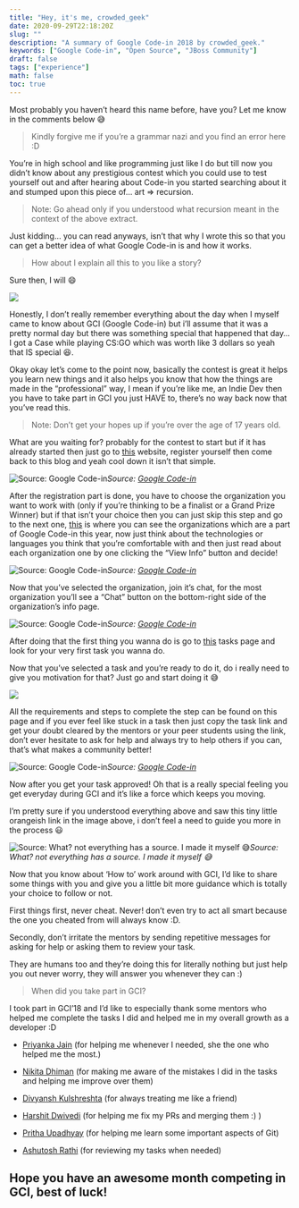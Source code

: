 ```yaml
---
title: "Hey, it's me, crowded_geek"
date: 2020-09-29T22:18:20Z
slug: ""
description: "A summary of Google Code-in 2018 by crowded_geek."
keywords: ["Google Code-in", "Open Source", "JBoss Community"]
draft: false
tags: ["experience"]
math: false
toc: true
---
```


Most probably you haven’t heard this name before, have you? Let me know in the comments below 😅
> Kindly forgive me if you’re a grammar nazi and you find an error here :D

You’re in high school and like programming just like I do but till now you didn’t know about any prestigious contest which you could use to test yourself out and after hearing about Code-in you started searching about it and stumped upon this piece of… art => recursion.
> Note: Go ahead only if you understood what recursion meant in the context of the above extract.

Just kidding… you can read anyways, isn’t that why I wrote this so that you can get a better idea of what Google Code-in is and how it works.
> How about I explain all this to you like a story?

Sure then, I will 😄

![](https://cdn-images-1.medium.com/max/3802/1*T8brjkwuSHWdOL0crhnkHg.png)

Honestly, I don’t really remember everything about the day when I myself came to know about GCI (Google Code-in) but i’ll assume that it was a pretty normal day but there was something special that happened that day… I got a Case while playing CS:GO which was worth like 3 dollars so yeah that IS special 😆.

Okay okay let’s come to the point now, basically the contest is great it helps you learn new things and it also helps you know that how the things are made in the “professional” way, I mean if you’re like me, an Indie Dev then you have to take part in GCI you just HAVE to, there’s no way back now that you’ve read this.
> Note: Don’t get your hopes up if you’re over the age of 17 years old.

What are you waiting for? probably for the contest to start but if it has already started then just go to [this](https://codein.withgoogle.com) website, register yourself then come back to this blog and yeah cool down it isn’t that simple.

![Source: [Google Code-in](https://codein.withgoogle.com)](https://cdn-images-1.medium.com/max/2354/1*VQPjPmDMs9X3D_tXo5OrcA.png)*Source: [Google Code-in](https://codein.withgoogle.com)*

After the registration part is done, you have to choose the organization you want to work with (only if you’re thinking to be a finalist or a Grand Prize Winner) but if that isn’t your choice then you can just skip this step and go to the next one, [this](https://codein.withgoogle.com/organizations/) is where you can see the organizations which are a part of Google Code-in this year, now just think about the technologies or languages you think that you’re comfortable with and then just read about each organization one by one clicking the “View Info” button and decide!

![Source: [Google Code-in](https://codein.withgoogle.com)](https://cdn-images-1.medium.com/max/2000/1*xpmU3YjJHbAnUI12VrTz8g.png)*Source: [Google Code-in](https://codein.withgoogle.com)*

Now that you’ve selected the organization, join it’s chat, for the most organization you’ll see a “Chat” button on the bottom-right side of the organization’s info page.

![Source: [Google Code-in](https://codein.withgoogle.com)](https://cdn-images-1.medium.com/max/2556/1*5cADjUqyKapWWzaQDpBYXA.png)*Source: [Google Code-in](https://codein.withgoogle.com)*

After doing that the first thing you wanna do is go to [this](https://codein.withgoogle.com/tasks/) tasks page and look for your very first task you wanna do.

Now that you’ve selected a task and you’re ready to do it, do i really need to give you motivation for that? Just go and start doing it 😅

![](https://cdn-images-1.medium.com/max/2394/1*DmKeEmnnX_lVXLYdRtzN7Q.png)

All the requirements and steps to complete the step can be found on this page and if you ever feel like stuck in a task then just copy the task link and get your doubt cleared by the mentors or your peer students using the link, don’t ever hesitate to ask for help and always try to help others if you can, that’s what makes a community better!

![Source: [Google Code-in](https://codein.withgoogle.com)](https://cdn-images-1.medium.com/max/2386/1*Vs2amUXqSEr50wB7xvxCqQ.png)*Source: [Google Code-in](https://codein.withgoogle.com)*

Now after you get your task approved! Oh that is a really special feeling you get everyday during GCI and it’s like a force which keeps you moving.

I’m pretty sure if you understood everything above and saw this tiny little orangeish link in the image above, i don’t feel a need to guide you more in the process 😃

![Source: What? not everything has a source. I made it myself 😅](https://cdn-images-1.medium.com/max/2000/1*LeKAbjdAfDiHRwgc4h3RAg.png)*Source: What? not everything has a source. I made it myself 😅*

Now that you know about ‘How to’ work around with GCI, I’d like to share some things with you and give you a little bit more guidance which is totally your choice to follow or not.

First things first, never cheat. Never! don’t even try to act all smart because the one you cheated from will always know :D.

Secondly, don’t irritate the mentors by sending repetitive messages for asking for help or asking them to review your task.

They are humans too and they’re doing this for literally nothing but just help you out never worry, they will answer you whenever they can :)
> When did you take part in GCI?

I took part in GCI’18 and I’d like to especially thank some mentors who helped me complete the tasks I did and helped me in my overall growth as a developer :D

* [Priyanka Jain](https://github.com/Priya997) (for helping me whenever I needed, she the one who helped me the most.)

* [Nikita Dhiman](https://github.com/nikitadhiman) (for making me aware of the mistakes I did in the tasks and helping me improve over them)

* [Divyansh Kulshreshta](https://github.com/divyanshkul) (for always treating me like a friend)

* [Harshit Dwivedi](https://github.com/the-dagger) (for helping me fix my PRs and merging them :) )

* [Pritha Upadhyay](https://github.com/prithaupadhyay) (for helping me learn some important aspects of Git)

* [Ashutosh Rathi](https://github.com/aashutoshrathi) (for reviewing my tasks when needed)

## Hope you have an awesome month competing in GCI, best of luck!
